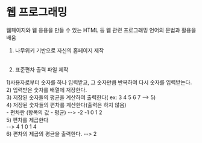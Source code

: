 # 웹 프로그래밍

웹페이지와 웹 응용을 만들 수 있는 HTML 등 웹 관련 프로그래밍 언어의 문법과 활용을 배움<br>

1. 나무위키 기반으로 자신의 홈페이지 제작<br><br>

2. 표준편차 출력 파일 제작<br>

1)사용자로부터 숫자를 하나 입력받고, 그 숫자만큼 반복하여 다시 숫자를 입력받는다.
<br>
2) 입력받은 숫자를 배열에 저장한다.
<br>
3) 저장된 숫자들의 평균을 계산하여 출력한다( ex: 3 4 5 6 7 --> 5)
<br>
4) 저장된 숫자들의 편차를 계산한다(출력은 하지 않음)
<br>
    - 편차란 (항목의 값 - 평균) --> -2 -1 0 1 2
<br>
5) 편차를 제곱한다
<br>
   --> 4 1 0 1 4
<br>
6) 편차의 제곱의 평균을 출력한다. --> 2
<br>
 


